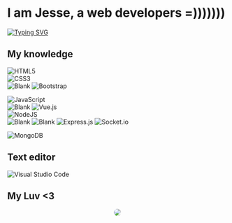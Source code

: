 # I am Jesse, a web developers =)))))))
[![Typing SVG](https://readme-typing-svg.herokuapp.com?color=%2336BCF7&lines=Welcome+to+my+Github+profile)](https://git.io/typing-svg)  

## My knowledge
![HTML5](https://img.shields.io/badge/html5-%23E34F26.svg?style=for-the-badge&logo=html5&logoColor=white)  
![CSS3](https://img.shields.io/badge/css3-%231572B6.svg?style=for-the-badge&logo=css3&logoColor=white)  
![Blank](https://raw.githubusercontent.com/napthedev/napthedev/master/transparent.png)
![Bootstrap](https://img.shields.io/badge/bootstrap-%23563D7C.svg?style=for-the-badge&logo=bootstrap&logoColor=white)

![JavaScript](https://img.shields.io/badge/javascript-%23323330.svg?style=for-the-badge&logo=javascript&logoColor=%23F7DF1E)  
![Blank](https://raw.githubusercontent.com/napthedev/napthedev/master/transparent.png)
![Vue.js](https://img.shields.io/badge/vuejs-%2335495e.svg?style=for-the-badge&logo=vuedotjs&logoColor=%234FC08D)  
![NodeJS](https://img.shields.io/badge/node.js-6DA55F?style=for-the-badge&logo=node.js&logoColor=white)  
![Blank](https://raw.githubusercontent.com/napthedev/napthedev/master/transparent.png)
![Blank](https://raw.githubusercontent.com/napthedev/napthedev/master/transparent.png)
![Express.js](https://img.shields.io/badge/express.js-%23404d59.svg?style=for-the-badge&logo=express&logoColor=%2361DAFB)
![Socket.io](https://img.shields.io/badge/Socket.io-black?style=for-the-badge&logo=socket.io&badgeColor=010101)

![MongoDB](https://img.shields.io/badge/MongoDB-%234ea94b.svg?style=for-the-badge&logo=mongodb&logoColor=white)

## Text editor
![Visual Studio Code](https://img.shields.io/badge/Visual%20Studio%20Code-0078d7.svg?style=for-the-badge&logo=visual-studio-code&logoColor=white)

## My Luv <3 
<p align="center">
  <img src="https://scontent.fhph1-3.fna.fbcdn.net/v/t1.6435-9/242792187_234766402000986_4911559990740309375_n.jpg?_nc_cat=102&ccb=1-5&_nc_sid=8bfeb9&_nc_aid=0&_nc_ohc=srLuIcnKiysAX-ovyiH&_nc_ht=scontent.fhph1-3.fna&oh=e6b98ce7ffcbe430117826cc8a5bc04f&oe=61A4386F" style="border-radius:50%">
</p>
<!---
jesseumetoma/jesseumetoma is a ✨ special ✨ repository because its `README.md` (this file) appears on your GitHub profile.
You can click the Preview link to take a look at your changes.
--->
